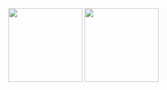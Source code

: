 

<!--
**bbbaipooo/bbbaipooo** is a ✨ _special_ ✨ repository because its `README.md` (this file) appears on your GitHub profile.

Here are some ideas to get you started:

- 🔭 I’m currently working on ...
- 🌱 I’m currently learning ...
- 👯 I’m looking to collaborate on ...
- 🤔 I’m looking for help with ...
- 💬 Ask me about ...
- 📫 How to reach me: ...
- 😄 Pronouns: ...
- ⚡ Fun fact: ...
-->
<div claa="center">
  <img src="https://github-readme-stats.vercel.app/api?username=bbbaipooo&show_icons=true&theme=ocean_dark" height="150"/>
  <img src="https://github-readme-stats.vercel.app/api/top-langs/?username=bbbaipooo&layout=compact&theme=ocean_dark" height="150"/>  
</div>
  
